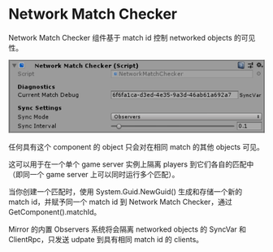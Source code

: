 # Network Match Checker

Network Match Checker 组件基于 match id 控制 networked objects 的可见性。

![NetworkMatchChecker](../../Image/NetworkMatchChecker.png)

任何具有这个 component 的 object 只会对在相同 match 的其他 objects 可见。

这可以用于在一个单个 game server 实例上隔离 players 到它们各自的匹配中（即同一个 game server 上可以同时运行多个匹配）。

当你创建一个匹配时，使用 System.Guid.NewGuid() 生成和存储一个新的 match id，并赋予同一个 match id 到 Network Match Checker，通过 GetComponent<NetworkMatchChecker>().matchId。

Mirror 的内置 Observers 系统将会隔离 networked objects 的 SyncVar 和 ClientRpc，只发送 udpate 到具有相同 match id 的 clients。
